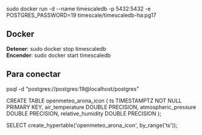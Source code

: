 sudo docker run -d --name timescaledb -p 5432:5432 -e POSTGRES_PASSWORD=19 timescale/timescaledb-ha:pg17

## Docker
**Detener**: sudo docker stop timescaledb  
**Encender**: sudo docker start timescaledb
## Para conectar
psql -d "postgres://postgres:19@localhost/postgres"

CREATE TABLE openmeteo_arona_icon (
    ts TIMESTAMPTZ NOT NULL PRIMARY KEY,
    air_temperature DOUBLE PRECISION,
    atmospheric_pressure DOUBLE PRECISION,
    relative_humidity DOUBLE PRECISION
);

SELECT create_hypertable('openmeteo_arona_icon', by_range('ts'));
